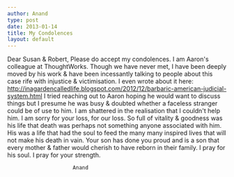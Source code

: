 ```yaml
---
author: Anand
type: post
date: 2013-01-14
title: My Condolences
layout: default
---
```

Dear Susan & Robert,
            Please do accept my condolences. I am Aaron's colleague at ThoughtWorks. Though we have never met, I have been deeply moved by his work & have been incessantly talking to people about this case rife with injustice & victimisation. I even wrote about it here: http://inagardencalledlife.blogspot.com/2012/12/barbaric-american-judicial-system.html
                         I tried reaching out to Aaron hoping he would want to discuss things but I presume he was busy & doubted whether a faceless stranger could be of use to him. I am shattered in the realisation that I couldn't help him. I am sorry for your loss, for our loss. So full of vitality & goodness was his life that death was perhaps not something anyone associated with him. His was a life that had the soul to feed the many many inspired lives that will not make his death in vain. Your son has done you proud and is a son that every mother & father would cherish to have reborn in their family. I pray for his soul. I pray for your strength.

                         Anand
